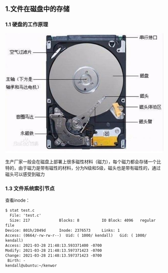 ## 1.文件在磁盘中的存储
### 1.1 硬盘的工作原理

![](./img/磁盘.jpg)

生产厂家一般会在磁盘上部署上很多磁性材料（磁力），每个磁力都会存储一个比特的，由于磁力是带有磁性的材料，分为N级和S级，磁头也是带有磁性的，通过磁头可以感受到磁力

### 1.3 文件系统索引节点

查看inode：

```
$ stat test.c
  File: 'test.c'
  Size: 217             Blocks: 8          IO Block: 4096   regular file
Device: 801h/2049d      Inode: 2376573     Links: 1
Access: (0664/-rw-rw-r--)  Uid: ( 1000/ kendall)   Gid: ( 1000/ kendall)
Access: 2021-03-28 21:48:13.593371400 -0700
Modify: 2021-03-28 21:48:13.597371423 -0700
Change: 2021-03-28 21:48:13.597371423 -0700
 Birth: -
kendall@ubuntu:~/kenwor
```

